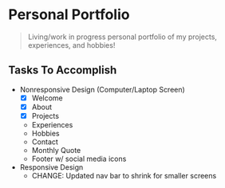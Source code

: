# Personal Portfolio
> Living/work in progress personal portfolio of my projects, experiences, and hobbies!

## Tasks To Accomplish
* Nonresponsive Design (Computer/Laptop Screen)
    - [X] Welcome
    - [X] About
    - [X] Projects
    * Experiences
    * Hobbies
    * Contact
    * Monthly Quote
    * Footer w/ social media icons
* Responsive Design
    * CHANGE: Updated nav bar to shrink for smaller screens


